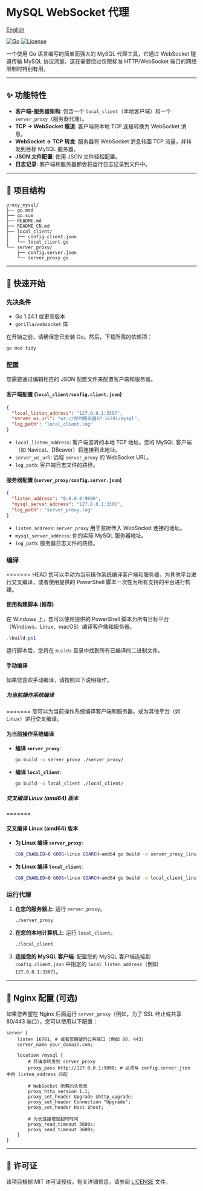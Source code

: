 # MySQL WebSocket 代理

[English](README.md)

[![Go](https://img.shields.io/badge/Go-1.24.1+-00ADD8?style=for-the-badge&logo=go)](https://golang.org/)
[![License](https://img.shields.io/badge/License-MIT-blue.svg?style=for-the-badge)](https://opensource.org/licenses/MIT)

一个使用 Go 语言编写的简单而强大的 MySQL 代理工具，它通过 WebSocket 隧道传输 MySQL 协议流量。这在需要绕过仅限标准 HTTP/WebSocket 端口的网络限制时特别有用。

---

## ✨ 功能特性

- **客户端-服务器架构**: 包含一个 `local_client`（本地客户端）和一个 `server_proxy`（服务器代理）。
- **TCP -> WebSocket 隧道**: 客户端将本地 TCP 连接转换为 WebSocket 消息。
- **WebSocket -> TCP 转发**: 服务器将 WebSocket 消息转回 TCP 流量，并转发到目标 MySQL 服务器。
- **JSON 文件配置**: 使用 JSON 文件轻松配置。
- **日志记录**: 客户端和服务器都会将运行日志记录到文件中。

---

## 📂 项目结构

```
proxy_mysql/
├── go.mod
├── go.sum
├── README.md
├── README_CN.md
├── local_client/
│   ├── config.client.json
│   └── local_client.go
└── server_proxy/
    ├── config.server.json
    └── server_proxy.go
```

---

## 🚀 快速开始

### 先决条件

- Go 1.24.1 或更高版本
- `gorilla/websocket` 库

在开始之前，请确保您已安装 Go。然后，下载所需的依赖项：

```bash
go mod tidy
```

### 配置

您需要通过编辑相应的 JSON 配置文件来配置客户端和服务器。

#### 客户端配置 (`local_client/config.client.json`)

```json
{
  "local_listen_address": "127.0.0.1:3307",
  "server_ws_url": "ws://你的服务器IP:16781/mysql",
  "log_path": "local_client.log"
}
```

- `local_listen_address`: 客户端监听的本地 TCP 地址。您的 MySQL 客户端（如 Navicat、DBeaver）将连接到此地址。
- `server_ws_url`: 远程 `server_proxy` 的 WebSocket URL。
- `log_path`: 客户端日志文件的路径。

#### 服务器配置 (`server_proxy/config.server.json`)

```json
{
  "listen_address": "0.0.0.0:9090",
  "mysql_server_address": "127.0.0.1:3306",
  "log_path": "server_proxy.log"
}
```

- `listen_address`: `server_proxy` 用于监听传入 WebSocket 连接的地址。
- `mysql_server_address`: 你的实际 MySQL 服务器地址。
- `log_path`: 服务器日志文件的路径。

### 编译

<<<<<<< HEAD
您可以手动为当前操作系统编译客户端和服务器，为其他平台进行交叉编译，或者使用提供的 PowerShell 脚本一次性为所有支持的平台进行构建。

#### 使用构建脚本 (推荐)

在 Windows 上，您可以使用提供的 PowerShell 脚本为所有目标平台（Windows、Linux、macOS）编译客户端和服务器。

```powershell
.\build.ps1
```

运行脚本后，您将在 `builds` 目录中找到所有已编译的二进制文件。

#### 手动编译

如果您喜欢手动编译，请按照以下说明操作。

##### 为当前操作系统编译
=======
您可以为当前操作系统编译客户端和服务器，或为其他平台（如 Linux）进行交叉编译。

#### 为当前操作系统编译

- **编译 `server_proxy`**:
  ```bash
  go build -o server_proxy ./server_proxy/
  ```
- **编译 `local_client`**:
  ```bash
  go build -o local_client ./local_client/
  ```

##### 交叉编译 Linux (amd64) 版本
=======
#### 交叉编译 Linux (amd64) 版本

- **为 Linux 编译 `server_proxy`**:
  ```bash
  CGO_ENABLED=0 GOOS=linux GOARCH=amd64 go build -o server_proxy_linux ./server_proxy/
  ```
- **为 Linux 编译 `local_client`**:
  ```bash
  CGO_ENABLED=0 GOOS=linux GOARCH=amd64 go build -o local_client_linux ./local_client/
  ```

### 运行代理

1.  **在您的服务器上**: 运行 `server_proxy`。
    ```bash
    ./server_proxy
    ```

2.  **在您的本地计算机上**: 运行 `local_client`。
    ```bash
    ./local_client
    ```

3.  **连接您的 MySQL 客户端**: 配置您的 MySQL 客户端连接到 `config.client.json` 中指定的 `local_listen_address`（例如 `127.0.0.1:3307`）。

---

## 🔌 Nginx 配置 (可选)

如果您希望在 Nginx 后面运行 `server_proxy`（例如，为了 SSL 终止或共享 80/443 端口），您可以使用以下配置：

```nginx
server {
    listen 16781; # 或者您期望的公共端口 (例如 80, 443)
    server_name your_domain.com;

    location /mysql {
        # 将请求转发到 server_proxy
        proxy_pass http://127.0.0.1:9090; # 必须与 config.server.json 中的 listen_address 匹配

        # WebSocket 所需的头信息
        proxy_http_version 1.1;
        proxy_set_header Upgrade $http_upgrade;
        proxy_set_header Connection "Upgrade";
        proxy_set_header Host $host;

        # 为长连接增加超时时间
        proxy_read_timeout 3600s;
        proxy_send_timeout 3600s;
    }
}
```

---

## 📄 许可证

该项目根据 MIT 许可证授权。有关详细信息，请参阅 [LICENSE](https://opensource.org/licenses/MIT) 文件。

